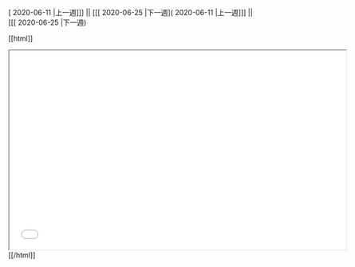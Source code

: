 [ 2020-06-11 |上一週]]] || [[[ 2020-06-25 |下一週]( 2020-06-11 |上一週]]] || [[[ 2020-06-25 |下一週)



[[html]]
<iframe src='<http://pad.hackingthursday.org>  ?showControls=true&showChat=true&showLineNumbers=true&useMonospaceFont=false' width=675 height=400></iframe>
[[/html]]